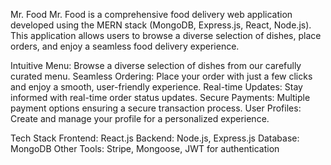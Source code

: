 Mr. Food
Mr. Food is a comprehensive food delivery web application developed using the MERN stack (MongoDB, Express.js, React, Node.js). This application allows users to browse a diverse selection of dishes, place orders, and enjoy a seamless food delivery experience.


Intuitive Menu: Browse a diverse selection of dishes from our carefully curated menu.
Seamless Ordering: Place your order with just a few clicks and enjoy a smooth, user-friendly experience.
Real-time Updates: Stay informed with real-time order status updates.
Secure Payments: Multiple payment options ensuring a secure transaction process.
User Profiles: Create and manage your profile for a personalized experience.

Tech Stack
Frontend: React.js
Backend: Node.js, Express.js
Database: MongoDB
Other Tools: Stripe, Mongoose, JWT for authentication
